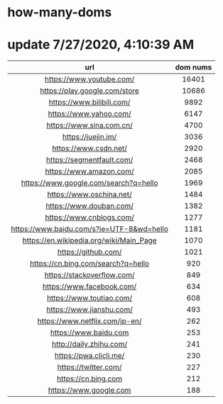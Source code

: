# how-many-doms

# update 7/27/2020, 4:10:39 AM

url | dom nums
:-: | :-:
https://www.youtube.com/ | 16401
https://play.google.com/store | 10686
https://www.bilibili.com/ | 9892
https://www.yahoo.com/ | 6147
https://www.sina.com.cn/ | 4700
https://juejin.im/ | 3036
https://www.csdn.net/ | 2920
https://segmentfault.com/ | 2468
https://www.amazon.com/ | 2085
https://www.google.com/search?q=hello | 1969
https://www.oschina.net/ | 1484
https://www.douban.com/ | 1382
https://www.cnblogs.com/ | 1277
https://www.baidu.com/s?ie=UTF-8&wd=hello | 1181
https://en.wikipedia.org/wiki/Main_Page | 1070
https://github.com/ | 1021
https://cn.bing.com/search?q=hello | 920
https://stackoverflow.com/ | 849
https://www.facebook.com/ | 634
https://www.toutiao.com/ | 608
https://www.jianshu.com/ | 493
https://www.netflix.com/jp-en/ | 262
https://www.baidu.com | 253
http://daily.zhihu.com/ | 241
https://pwa.clicli.me/ | 230
https://twitter.com/ | 227
https://cn.bing.com | 212
https://www.google.com | 188
